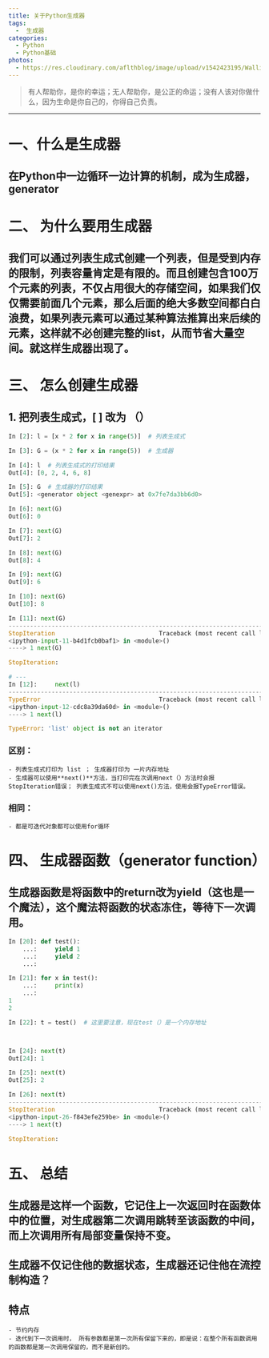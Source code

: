 ```yaml
---
title: 关于Python生成器
tags:
  -  生成器
categories:
  - Python
  - Python基础
photos:
  - https://res.cloudinary.com/aflthblog/image/upload/v1542423195/Wallions282065.jpg
---
```


<blockquote class="blockquote-center">有人帮助你，是你的幸运；无人帮助你，是公正的命运；没有人该对你做什么，因为生命是你自己的，你得自己负责。</blockquote>

---

# 一、什么是生成器

## 在Python中一边循环一边计算的机制，成为生成器，generator


# 二、 为什么要用生成器

## 我们可以通过列表生成式创建一个列表，但是受到内存的限制，列表容量肯定是有限的。而且创建包含100万个元素的列表，不仅占用很大的存储空间，如果我们仅仅需要前面几个元素，那么后面的绝大多数空间都白白浪费，如果列表元素可以通过某种算法推算出来后续的元素，这样就不必创建完整的list，从而节省大量空间。就这样生成器出现了。

# 三、 怎么创建生成器

## 1. 把列表生成式，[ ]  改为 （）

```python
In [2]: l = [x * 2 for x in range(5)]  # 列表生成式

In [3]: G = (x * 2 for x in range(5))  # 生成器

In [4]: l  # 列表生成式的打印结果
Out[4]: [0, 2, 4, 6, 8]

In [5]: G  # 生成器的打印结果
Out[5]: <generator object <genexpr> at 0x7fe7da3bb6d0>

In [6]: next(G)
Out[6]: 0

In [7]: next(G)
Out[7]: 2

In [8]: next(G)
Out[8]: 4

In [9]: next(G)
Out[9]: 6

In [10]: next(G)
Out[10]: 8

In [11]: next(G)
---------------------------------------------------------------------------
StopIteration                             Traceback (most recent call last)
<ipython-input-11-b4d1fcb0baf1> in <module>()
----> 1 next(G)

StopIteration: 

# ---
In [12]:     next(l)
---------------------------------------------------------------------------
TypeError                                 Traceback (most recent call last)
<ipython-input-12-cdc8a39da60d> in <module>()
----> 1 next(l)

TypeError: 'list' object is not an iterator

```

### 区别： 
	- 列表生成式打印为 list ； 生成器打印为 一片内存地址
	- 生成器可以使用**next()**方法，当打印完在次调用next（）方法时会报StopIteration错误； 列表生成式不可以使用next()方法，使用会报TypeError错误。

### 相同：
	- 都是可迭代对象都可以使用for循环


# 四、 生成器函数（generator function）

## 生成器函数是将函数中的return改为yield（这也是一个魔法），这个魔法将函数的状态冻住，等待下一次调用。

```python
In [20]: def test():
    ...:     yield 1
    ...:     yield 2
    ...:     

In [21]: for x in test():
    ...:     print(x)
    ...:     
1
2

In [22]: t = test()  # 这里要注意，现在test（）是一个内存地址



In [24]: next(t)
Out[24]: 1

In [25]: next(t)
Out[25]: 2

In [26]: next(t)
---------------------------------------------------------------------------
StopIteration                             Traceback (most recent call last)
<ipython-input-26-f843efe259be> in <module>()
----> 1 next(t)

StopIteration: 

```


# 五、 总结

## 生成器是这样一个函数，它记住上一次返回时在函数体中的位置，对生成器第二次调用跳转至该函数的中间，而上次调用所有局部变量保持不变。

## 生成器不仅记住他的数据状态，生成器还记住他在流控制构造？

## 特点

	- 节约内存
	- 迭代到下一次调用时， 所有参数都是第一次所有保留下来的，即是说：在整个所有函数调用的函数都是第一次调用保留的，而不是新创的。